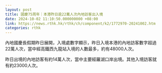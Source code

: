 ```yaml
---
layout: post
title: 國慶75周年｜本港昨日逾22萬人次內地訪客出入境
date: 2024-10-02 11:10:50.000000000 +08:00
link: https://news.rthk.hk/rthk/ch/component/k2/1772970-20241002.htm
categories: rthk
---
```


內地國慶長假期昨日展開，入境處數字顯示，昨日入境本港的內地訪客數字超過22萬人次，當中經高鐵西九龍站入境的人數最多，約有48000人次。

昨日出境的內地訪客有約14萬人次，當中主要經羅湖口岸出境。其他入境訪客就有約23000人次。
